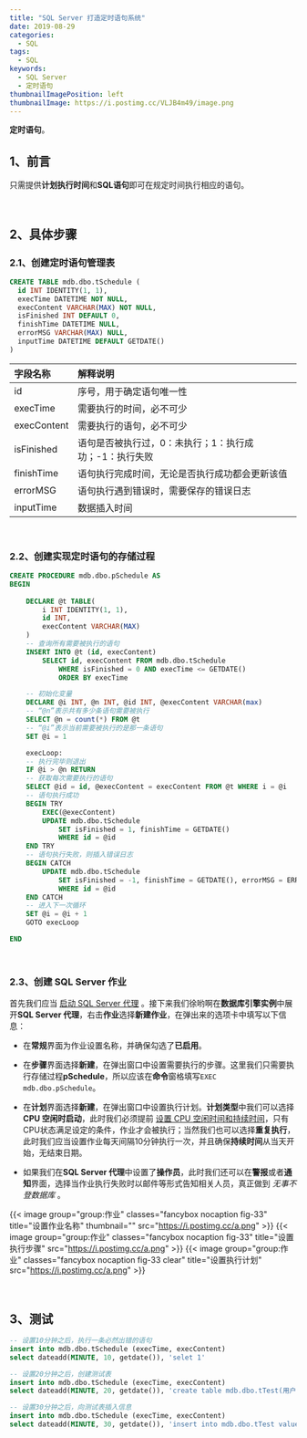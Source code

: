 ```yaml
---
title: "SQL Server 打造定时语句系统"
date: 2019-08-29
categories:
  - SQL
tags:
  - SQL
keywords:
  - SQL Server
  - 定时语句
thumbnailImagePosition: left
thumbnailImage: https://i.postimg.cc/VLJB4m49/image.png
---
```


**定时语句**。

<!--more-->

<!-- toc -->

## 1、前言

只需提供**计划执行时间**和**SQL语句**即可在规定时间执行相应的语句。

<br>

## 2、具体步骤

### 2.1、创建定时语句管理表

```SQL
CREATE TABLE mdb.dbo.tSchedule (
  id INT IDENTITY(1, 1),
  execTime DATETIME NOT NULL,
  execContent VARCHAR(MAX) NOT NULL,
  isFinished INT DEFAULT 0,
  finishTime DATETIME NULL,
  errorMSG VARCHAR(MAX) NULL,
  inputTime DATETIME DEFAULT GETDATE()
)
```

| 字段名称          | 解释说明                                                    |
|:------------------|:------------------------------------------------------------|
| id                | 序号，用于确定语句唯一性                                    |
| execTime          | 需要执行的时间，必不可少                                    |
| execContent       | 需要执行的语句，必不可少                                    |
| isFinished        | 语句是否被执行过，0：未执行；1：执行成功；-1：执行失败      |
| finishTime        | 语句执行完成时间，无论是否执行成功都会更新该值              |
| errorMSG          | 语句执行遇到错误时，需要保存的错误日志                      |
| inputTime         | 数据插入时间                                                |

<br>

### 2.2、创建实现定时语句的存储过程

```SQL
CREATE PROCEDURE mdb.dbo.pSchedule AS
BEGIN
	
	DECLARE @t TABLE(
		i INT IDENTITY(1, 1),
		id INT,
		execContent VARCHAR(MAX)
	) 
	-- 查询所有需要被执行的语句
	INSERT INTO @t (id, execContent)
		SELECT id, execContent FROM mdb.dbo.tSchedule
			WHERE isFinished = 0 AND execTime <= GETDATE()
			ORDER BY execTime

	-- 初始化变量
	DECLARE @i INT, @n INT, @id INT, @execContent VARCHAR(max)
	-- “@n”表示共有多少条语句需要被执行
	SELECT @n = count(*) FROM @t
	-- “@i”表示当前需要被执行的是那一条语句
	SET @i = 1

	execLoop:
	-- 执行完毕则退出
	IF @i > @n RETURN
	-- 获取每次需要执行的语句
	SELECT @id = id, @execContent = execContent FROM @t WHERE i = @i
	-- 语句执行成功
	BEGIN TRY
		EXEC(@execContent)
		UPDATE mdb.dbo.tSchedule
			SET isFinished = 1, finishTime = GETDATE()
			WHERE id = @id
	END TRY
	-- 语句执行失败，则插入错误日志
	BEGIN CATCH
		UPDATE mdb.dbo.tSchedule
			SET isFinished = -1, finishTime = GETDATE(), errorMSG = ERROR_MESSAGE()
			WHERE id = @id
	END CATCH
	-- 进入下一次循环
	SET @i = @i + 1
	GOTO execLoop

END
```

<br>

### 2.3、创建 SQL Server 作业

首先我们应当 [启动 SQL Server 代理](https://docs.microsoft.com/zh-cn/sql/ssms/agent/start-stop-or-pause-the-sql-server-agent-service)
。接下来我们徐哟啊在**数据库引擎实例**中展开**SQL Server 代理**，右击**作业**选择**新建作业**，在弹出来的选项卡中填写以下信息：

- 在**常规**界面为作业设置名称，并确保勾选了**已启用**。

- 在**步骤**界面选择**新建**，在弹出窗口中设置需要执行的步骤。这里我们只需要执行存储过程**pSchedule**，所以应该在**命令**窗格填写`EXEC mdb.dbo.pSchedule`。

- 在**计划**界面选择**新建**，在弹出窗口中设置执行计划。**计划类型**中我们可以选择**CPU 空闲时启动**，此时我们必须提前 [设置 CPU 空闲时间和持续时间](https://docs.microsoft.com/zh-cn/sql/ssms/agent/set-cpu-idle-time-and-duration-sql-server-management-studio)，只有CPU状态满足设定的条件，作业才会被执行；当然我们也可以选择**重复执行**，此时我们应当设置作业每天间隔10分钟执行一次，并且确保**持续时间**从当天开始，无结束日期。

- 如果我们在**SQL Server 代理**中设置了**操作员**，此时我们还可以在**警报**或者**通知**界面，选择当作业执行失败时以邮件等形式告知相关人员，真正做到 *无事不登数据库* 。

{{< image group="group:作业" classes="fancybox nocaption fig-33" title="设置作业名称"
thumbnail="" src="https://i.postimg.cc/a.png" >}}
{{< image group="group:作业" classes="fancybox nocaption fig-33" title="设置执行步骤" src="https://i.postimg.cc/a.png" >}}
{{< image group="group:作业" classes="fancybox nocaption fig-33 clear" title="设置执行计划" src="https://i.postimg.cc/a.png" >}}

<br>

## 3、测试


```SQL
-- 设置10分钟之后，执行一条必然出错的语句
insert into mdb.dbo.tSchedule (execTime, execContent)
select dateadd(MINUTE, 10, getdate()), 'selet 1'

-- 设置20分钟之后，创建测试表
insert into mdb.dbo.tSchedule (execTime, execContent)
select dateadd(MINUTE, 20, getdate()), 'create table mdb.dbo.tTest(用户Id int, 信息 ntext)'

-- 设置30分钟之后，向测试表插入信息
insert into mdb.dbo.tSchedule (execTime, execContent)
select dateadd(MINUTE, 30, getdate()), 'insert into mdb.dbo.tTest values(123, ''abc'')'
```

<br>

